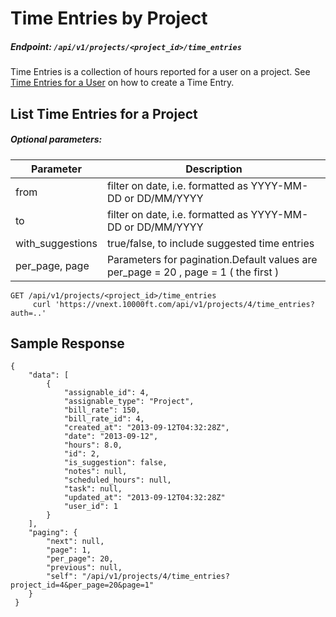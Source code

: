 # Time Entries by Project

##### Endpoint: `/api/v1/projects/<project_id>/time_entries`

Time Entries is a collection of hours reported for a user on a project. See [Time Entries for a User](/plans/reference/api-documentation/time-entries) on how to create a Time Entry.

## List Time Entries for a Project

##### Optional parameters:

| **Parameter** | **Description** |
| ------------- | --------------- |
| from | filter on date, i.e. formatted as YYYY-MM-DD or DD/MM/YYYY |
| to | filter on date, i.e. formatted as YYYY-MM-DD or DD/MM/YYYY |
| with_suggestions | true/false, to include suggested time entries |
| per_page, page | Parameters for pagination.Default values are per_page = 20 , page = 1 ( the first ) |

```
GET /api/v1/projects/<project_id>/time_entries
     curl 'https://vnext.10000ft.com/api/v1/projects/4/time_entries?auth=..'
```

## Sample Response

```
{
    "data": [
        {
            "assignable_id": 4,
            "assignable_type": "Project",
            "bill_rate": 150,
            "bill_rate_id": 4,
            "created_at": "2013-09-12T04:32:28Z",
            "date": "2013-09-12",
            "hours": 8.0,
            "id": 2,
            "is_suggestion": false,
            "notes": null,
            "scheduled_hours": null,
            "task": null,
            "updated_at": "2013-09-12T04:32:28Z"
            "user_id": 1
        }
    ],
    "paging": {
        "next": null,
        "page": 1,
        "per_page": 20,
        "previous": null,
        "self": "/api/v1/projects/4/time_entries?project_id=4&per_page=20&page=1"
    }
 }
```
